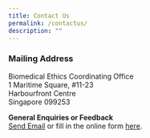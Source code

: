 ```yaml
---
title: Contact Us
permalink: /contactus/
description: ""
---
```

### **Mailing Address**

Biomedical Ethics Coordinating Office<br>
1 Maritime Square, #11-23<br>
Harbourfront Centre<br>
Singapore 099253<br>

**General Enquiries or Feedback**<br>
<a href="mailto:Bioethics_Singapore@moh.gov.sg">Send Email</a> or fill in the online form [here](https://form.gov.sg/forms/moh/5c6276339d7a3e00178b58f8).
